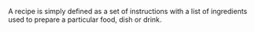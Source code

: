 A recipe is simply defined as a set of instructions with a list of ingredients used to prepare a particular food, dish or drink.
